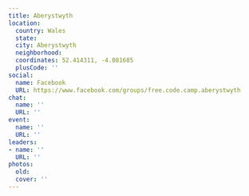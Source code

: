 ```yaml
---
title: Aberystwyth
location:
  country: Wales
  state: 
  city: Aberystwyth
  neighborhood: 
  coordinates: 52.414311, -4.081685
  plusCode: ''
social:
  name: Facebook
  URL: https://www.facebook.com/groups/free.code.camp.aberystwyth
chat:
  name: ''
  URL: ''
event:
  name: ''
  URL: ''
leaders:
- name: ''
  URL: ''
photos:
  old: 
  cover: ''
---
```

